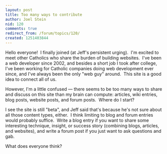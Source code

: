 ```yaml
---
layout: post
title: Too many ways to contribute
author: Joel Stein
nid: 120
comments: true
redirect_from: /forum/topics/120/
created: 1251403844
---
```

<p>Hello everyone! &nbsp;I finally joined (at Jeff's persistent urging). &nbsp;I'm excited to meet other Catholics who share the burden of building websites. &nbsp;I've been a web developer since 2002, and besides a short job I took after college, I've been working for Catholic companies doing web development ever since, and I've always been the only &quot;web guy&quot; around. &nbsp;This site is a good idea to connect all of us.</p>
<p>However, I'm a little confused &mdash; there seems to be too many ways to share and discuss on this site than my brain can compute: articles, wiki entries, blog posts, website posts, and forum posts. &nbsp;Where do I start?</p>
<p>I see the site is still &quot;beta&quot;, and Jeff said that's because he's not sure about all those content types, either. &nbsp;I think limiting to blog and forum entries would probably suffice. &nbsp;Write a blog entry if you want to share some interesting technique, insight, or success story (combining blogs, articles, and websites), and write a forum post if you just want to ask questions and gab.</p>
<p>What does everyone think?</p>
